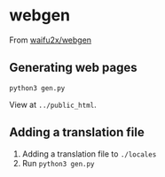 # webgen

From [waifu2x/webgen](https://github.com/nagadomi/waifu2x/tree/master/webgen)

## Generating web pages

```
python3 gen.py
```

View at `../public_html`.

## Adding a translation file

1. Adding a translation file to `./locales`
2. Run `python3 gen.py`
